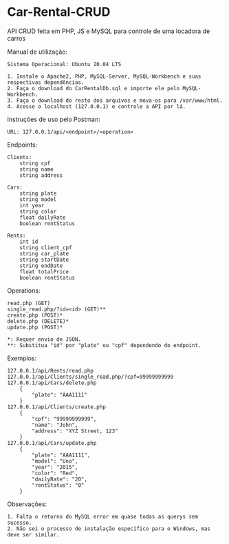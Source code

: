 # Car-Rental-CRUD
API CRUD feita em PHP, JS e MySQL para controle de uma locadora de carros

Manual de utilização:

    Sistema Operacional: Ubuntu 20.04 LTS
  
    1. Instale o Apache2, PHP, MySQL-Server, MySQL-Workbench e suas respectivas dependências.
    2. Faça o download do CarRentalDb.sql e importe ele pelo MySQL-Workbench.
    3. Faça o download do resto dos arquivos e mova-os para /var/www/html.
    4. Acesse o localhost (127.0.0.1) e controle a API por lá.

Instruções de uso pelo Postman:

    URL: 127.0.0.1/api/<endpoint>/<operation>
  
  Endpoints:
  
    Clients:
        string cpf
        string name
        string address
    
    Cars:
        string plate
        string model
        int year
        string color
        float dailyRate
        boolean rentStatus
    
    Rents:
        int id
        string client_cpf
        string car_plate
        string startDate
        string endDate
        float totalPrice
        boolean rentStatus
    
  Operations:
  
    read.php (GET)
    single_read.php/?id=<id> (GET)**
    create.php (POST)*
    delete.php (DELETE)*
    update.php (POST)*
  
    *: Requer envio de JSON.
    **: Substitua "id" por "plate" ou "cpf" dependendo do endpoint.
  
  Exemplos:
  
    127.0.0.1/api/Rents/read.php
    127.0.0.1/api/Clients/single_read.php/?cpf=99999999999
    127.0.0.1/api/Cars/delete.php
        {
            "plate": "AAA1111"
        }
    127.0.0.1/api/Clients/create.php
        {
            "cpf": "99999999999",
            "name": "John",
            "address": "XYZ Street, 123"
        }
    127.0.0.1/api/Cars/update.php
        {
            "plate": "AAA1111",
            "model": "Uno",
            "year": "2015",
            "color": "Red",
            "dailyRate": "20",
            "rentStatus": "0"
        }
 
Observações:

    1. Falta o retorno do MySQL error em quase todas as querys sem sucesso.
    2. Não sei o processo de instalação específico para o Windows, mas deve ser similar.
